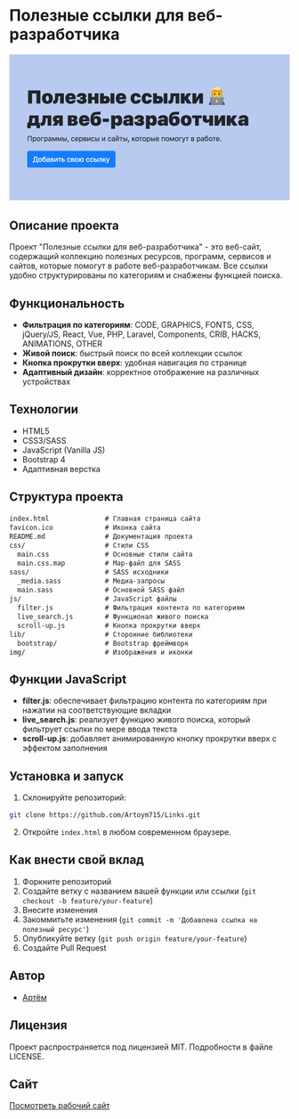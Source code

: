 # Полезные ссылки для веб-разработчика

[![Предпросмотр сайта](img/preview.jpg)](https://artoym715.github.io/Links/)

## Описание проекта
Проект "Полезные ссылки для веб-разработчика" - это веб-сайт, содержащий коллекцию полезных ресурсов, программ, сервисов и сайтов, которые помогут в работе веб-разработчикам. Все ссылки удобно структурированы по категориям и снабжены функцией поиска.

## Функциональность
- **Фильтрация по категориям**: CODE, GRAPHICS, FONTS, CSS, jQuery/JS, React, Vue, PHP, Laravel, Components, CRIB, HACKS, ANIMATIONS, OTHER
- **Живой поиск**: быстрый поиск по всей коллекции ссылок
- **Кнопка прокрутки вверх**: удобная навигация по странице
- **Адаптивный дизайн**: корректное отображение на различных устройствах

## Технологии
- HTML5
- CSS3/SASS
- JavaScript (Vanilla JS)
- Bootstrap 4
- Адаптивная верстка

## Структура проекта
```
index.html              # Главная страница сайта
favicon.ico             # Иконка сайта
README.md               # Документация проекта
css/                    # Стили CSS
  main.css              # Основные стили сайта
  main.css.map          # Map-файл для SASS
sass/                   # SASS исходники
  _media.sass           # Медиа-запросы
  main.sass             # Основной SASS файл
js/                     # JavaScript файлы
  filter.js             # Фильтрация контента по категориям
  live_search.js        # Функционал живого поиска
  scroll-up.js          # Кнопка прокрутки вверх
lib/                    # Сторонние библиотеки
  bootstrap/            # Bootstrap фреймворк
img/                    # Изображения и иконки
```

## Функции JavaScript
- **filter.js**: обеспечивает фильтрацию контента по категориям при нажатии на соответствующие вкладки
- **live_search.js**: реализует функцию живого поиска, который фильтрует ссылки по мере ввода текста
- **scroll-up.js**: добавляет анимированную кнопку прокрутки вверх с эффектом заполнения

## Установка и запуск
1. Склонируйте репозиторий:
```bash
git clone https://github.com/Artoym715/Links.git
```
2. Откройте `index.html` в любом современном браузере.

## Как внести свой вклад
1. Форкните репозиторий
2. Создайте ветку с названием вашей функции или ссылки (`git checkout -b feature/your-feature`)
3. Внесите изменения
4. Закоммитьте изменения (`git commit -m 'Добавлена ссылка на полезный ресурс'`)
5. Опубликуйте ветку (`git push origin feature/your-feature`)
6. Создайте Pull Request

## Автор
- [Артём](https://github.com/Artoym715)

## Лицензия
Проект распространяется под лицензией MIT. Подробности в файле LICENSE.

## Сайт
[Посмотреть рабочий сайт](https://artoym715.github.io/Links/)

